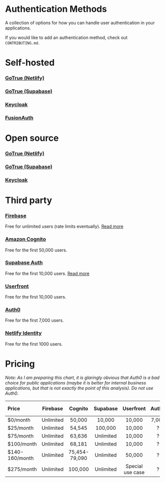 # Authentication Methods

A collection of options for how you can handle user authentication in your applications.

If you would like to add an authentication method, check out `CONTRIBUTING.md`.

# Self-hosted
### [GoTrue (Netlify)](https://github.com/netlify/gotrue)
### [GoTrue (Supabase)](https://github.com/supabase/gotrue)
### [Keycloak](https://www.keycloak.org/)
### [FusionAuth](https://fusionauth.io/)

# Open source
### [GoTrue (Netlify)](https://github.com/netlify/gotrue)
### [GoTrue (Supabase)](https://github.com/supabase/gotrue)
### [Keycloak](https://www.keycloak.org/)

# Third party
### [Firebase](https://firebase.google.com/docs/auth/)
Free for unlimited users (rate limits eventually). [Read more](https://github.com/christopher-kapic/authentication-methods/blob/main/reviews/firebase.md)
### [Amazon Cognito](https://aws.amazon.com/cognito/)
Free for the first 50,000 users.
### [Supabase Auth](https://supabase.io/docs/guides/auth)
Free for the first 10,000 users. [Read more](https://github.com/christopher-kapic/authentication-methods/blob/main/reviews/supabase.md)
### [Userfront](https://userfront.com/)
Free for the first 10,000 users.
### [Auth0](https://auth0.com/)
Free for the first 7,000 users.
### [Netlify Identity](https://docs.netlify.com/visitor-access/identity/)
Free for the first 1000 users.

# Pricing
_Note: As I am preparing this chart, it is glaringly obvious that Auth0 is a bad choice for public applications (maybe it is better for internal business applications, but that is not exactly the point of this analysis). Do not use Auth0._

| Price     | Firebase       | Cognito      | Supabase     | Userfront    | Auth0        | Netlify Identity   |
| :-------- | :------------: | :----------: | :----------: | :----------: | :----------: | :----------------: |
| $0/month  | Unlimited      | 50,000       | 10,000       | 10,000       | 7,000        | 1000               |
| $25/month | Unlimited      | 54,545       | 100,000      | 10,000       | ?            | 1000               |
| $75/month | Unlimited      | 63,636       | Unlimited    | 10,000       | ?            | 1000               |
| $100/month| Unlimited      | 68,181       | Unlimited    | 10,000       | ?            | Unlimited          |
| $140-160/month| Unlimited  | 75,454-79,090| Unlimited    | 50,000       | ?            | Unlimited          |
| $275/month| Unlimited      | 100,000      | Unlimited    | Special use case | ?        | Unlimited          |
